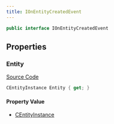 ```yaml
---
title: IOnEntityCreatedEvent
---
```


```csharp
public interface IOnEntityCreatedEvent
```

## Properties

### Entity

[Source Code](https://github.com/swiftly-solution/swiftlys2/blob/beta/managed/src/SwiftlyS2.Shared/Modules/Events/EventParams/IOnEntityCreatedEvent.cs#L14)

```csharp
CEntityInstance Entity { get; }
```

#### Property Value

- [CEntityInstance](/docs/api/shared/schemadefinitions/centityinstance)

